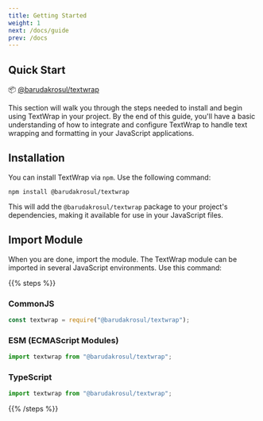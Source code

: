 ```yaml
---
title: Getting Started
weight: 1
next: /docs/guide
prev: /docs
---
```


## Quick Start

📦 [@barudakrosul/textwrap](https://npm.im/@barudakrosul/textwrap)

This section will walk you through the steps needed to install and begin using TextWrap in your project. By the end of this guide, you'll have a basic understanding of how to integrate and configure TextWrap to handle text wrapping and formatting in your JavaScript applications.

## Installation

You can install TextWrap via `npm`. Use the following command:

```shell
npm install @barudakrosul/textwrap
```

This will add the `@barudakrosul/textwrap` package to your project's dependencies, making it available for use in your JavaScript files.

## Import Module

When you are done, import the module. The TextWrap module can be imported in several JavaScript environments. Use this command:

{{% steps %}}

### CommonJS

```javascript
const textwrap = require("@barudakrosul/textwrap");
```

### ESM (ECMAScript Modules)

```javascript
import textwrap from "@barudakrosul/textwrap";
```

### TypeScript

```typescript
import textwrap from "@barudakrosul/textwrap";
```

{{% /steps %}}
